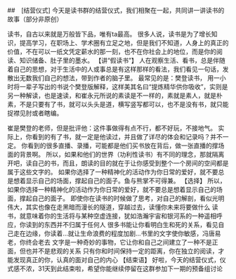 
##　[结营仪式]
今天是读书群的结营仪式，我们相聚在一起，共同讲一讲读书的故事（部分非原创）

读书，自古以来就是万般皆下品，唯有ta最高。
很多人说，读书是为了增长知识，提高学习，在职场上、学术圈有立足之地，但是我们不知道，人身上的真正的价值，不在可以一纸文凭定薪水的那一刻，也不在你社会上的地位，而是你的阅读、知识储备、肚子里的墨水。
【讲“假读书”】
人在观察生活、看书，总是伴随着自己的思想，对于生活中的人或事总是有这样那样的看法，我们看见一句话，发散出无数我们自己的想法，带到作者的脑子里。
最常见的是：樊登读书，
用一小时将一辈子写出的书说个樊登版解释，这样美其名曰“提炼精华供你吸收”，实则是另一种解读，也是速读，和崔永元所说的素读是不一样的，素就是素人，就是朴素，不是只要有了书，就可以头头是道，横写竖写都可以，也不是没有书，就只能捉襟见肘或者瞎编。

崔是樊登的老师，但是批评他：这件事做得有点不行，都不好玩，不接地气。
实际上，你看到的有了书，就一定是他读过，并且做了详尽的体会和记录吗？并不一定。
你看到的很多直播、录播，可能都是他们买书放在背后，做一张直播的撑场面的背景啊。
所以，如果和他们的世界（功利性读书）有不同的理念，那就隔离开吧，读自己的书，而且，朗读的目的就在于让你感受到整个一个房间的空间都是属于这些文字的。
如果你选择了一种精神化的活动作为你日常的爱好，就不要总是想着显示自己的场面，撑起自己的面子。鱼与熊掌不可得兼。
【选择】
所以，如果你选择一种精神化的活动作为你日常的爱好，就不要总是想着显示自己的场面，撑起自己的面子。
即使你在读书的时候做了思考，对自己的解剖，看似光明伟大，其实也像在走黑暗而漫长的隧道，穿越过去，读懂你未来将要做什么
读书，就意味着你的生活将与某种空虚连接，犹如浩瀚宇宙和银河系的一种遥相呼应，你读到的东西并不归属于任何人
很多书能让你看明白生和死的关系，看见自己走在边缘，你读着…就让生命浪费的程度加剧…书里的文字使你敏感，冯唐易老，你终会老去
文字是一种奇妙的事物，它让你和自己之间建立了一种不是正面，但也并不是悲观的关系
只有你和时间保持一定的距离，你在独立的阅读，才能发现真正的你，认真的面对自己的内心
【结束语】
好啦，今天的结营仪式，仪式感不浓，31天到此结束啦，希望你能继续停留在这群参加下一期的预备组讨论
<!--stackedit_data:
eyJoaXN0b3J5IjpbLTMzMzczODQ3MV19
-->